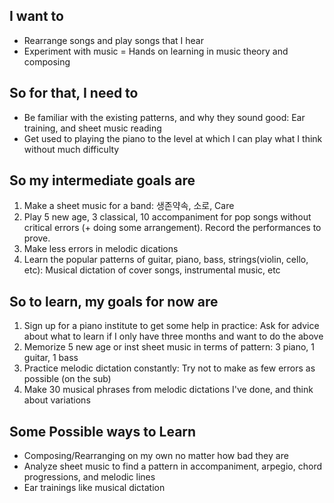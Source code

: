 ## I want to
- Rearrange songs and play songs that I hear
- Experiment with music = Hands on learning in music theory and composing

## So for that, I need to
- Be familiar with the existing patterns, and why they sound good: Ear training, and sheet music reading
- Get used to playing the piano to the level at which I can play what I think without much difficulty

## So my intermediate goals are
1. Make a sheet music for a band: 생존약속, 소로, Care
2. Play 5 new age, 3 classical, 10 accompaniment for pop songs without critical errors (+ doing some arrangement). Record the performances to prove.
3. Make less errors in melodic dications
4. Learn the popular patterns of guitar, piano, bass, strings(violin, cello, etc): Musical dictation of cover songs, instrumental music, etc

## So to learn, my goals for now are
1. Sign up for a piano institute to get some help in practice: Ask for advice about what to learn if I only have three months and want to do the above
2. Memorize 5 new age or inst sheet music in terms of pattern: 3 piano, 1 guitar, 1 bass
3. Practice melodic dictation constantly: Try not to make as few errors as possible (on the sub)
4. Make 30 musical phrases from melodic dictations I've done, and think about variations

## Some Possible ways to Learn
- Composing/Rearranging on my own no matter how bad they are
- Analyze sheet music to find a pattern in accompaniment, arpegio, chord progressions, and melodic lines
- Ear trainings like musical dictation
